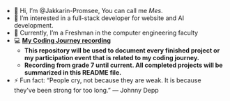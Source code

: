 - 👋 Hi, I’m @Jakkarin-Promsee, You can call me *Mes*.
- 👀 I’m interested in a full-stack developer for website and AI development.
- 🌱 Currently, I’m a Freshman in the computer engineering faculty
- 💻 **[My Coding Journey recording](https://github.com/Jakkarin-Promsee/My-Coding-Journey/blob/main/README.md)**
  - **This repository will be used to document every finished project or my participation event that is related to my coding journey.**
  - **Recording from grade 7 until current. All completed projects will be summarized in this README file.**
- ⚡ Fun fact: “People cry, not because they are weak. It is because they've been strong for too long.” ― Johnny Depp

<!---
- 👋 Hi, I’m @Jakkarin-Promsee
- 👀 I’m interested in ...
- 🌱 I’m currently learning ...
- 💞️ I’m looking to collaborate on ...
- 📫 How to reach me ...
- 😄 Pronouns: ...
- ⚡ Fun fact: ...
--->

<!---
Jakkarin-Promsee/Jakkarin-Promsee is a ✨ special ✨ repository because its `README.md` (this file) appears on your GitHub profile.
You can click the Preview link to take a look at your changes.
--->
